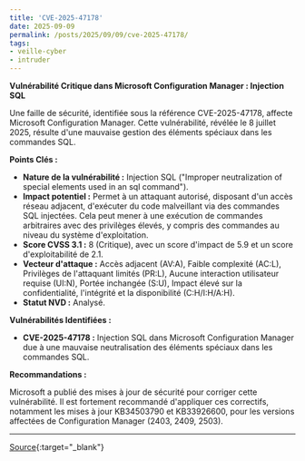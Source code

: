 ```yaml
---
title: 'CVE-2025-47178'
date: 2025-09-09
permalink: /posts/2025/09/09/cve-2025-47178/
tags:
- veille-cyber
- intruder
---
```

**Vulnérabilité Critique dans Microsoft Configuration Manager : Injection SQL**

Une faille de sécurité, identifiée sous la référence CVE-2025-47178, affecte Microsoft Configuration Manager. Cette vulnérabilité, révélée le 8 juillet 2025, résulte d'une mauvaise gestion des éléments spéciaux dans les commandes SQL.

**Points Clés :**

*   **Nature de la vulnérabilité :** Injection SQL ("Improper neutralization of special elements used in an sql command").
*   **Impact potentiel :** Permet à un attaquant autorisé, disposant d'un accès réseau adjacent, d'exécuter du code malveillant via des commandes SQL injectées. Cela peut mener à une exécution de commandes arbitraires avec des privilèges élevés, y compris des commandes au niveau du système d'exploitation.
*   **Score CVSS 3.1 :** 8 (Critique), avec un score d'impact de 5.9 et un score d'exploitabilité de 2.1.
*   **Vecteur d'attaque :** Accès adjacent (AV:A), Faible complexité (AC:L), Privilèges de l'attaquant limités (PR:L), Aucune interaction utilisateur requise (UI:N), Portée inchangée (S:U), Impact élevé sur la confidentialité, l'intégrité et la disponibilité (C:H/I:H/A:H).
*   **Statut NVD :** Analysé.

**Vulnérabilités Identifiées :**

*   **CVE-2025-47178 :** Injection SQL dans Microsoft Configuration Manager due à une mauvaise neutralisation des éléments spéciaux dans les commandes SQL.

**Recommandations :**

Microsoft a publié des mises à jour de sécurité pour corriger cette vulnérabilité. Il est fortement recommandé d'appliquer ces correctifs, notamment les mises à jour KB34503790 et KB33926600, pour les versions affectées de Configuration Manager (2403, 2409, 2503).

---
[Source](https://cvemon.intruder.io/cves/CVE-2025-47178){:target="_blank"}
